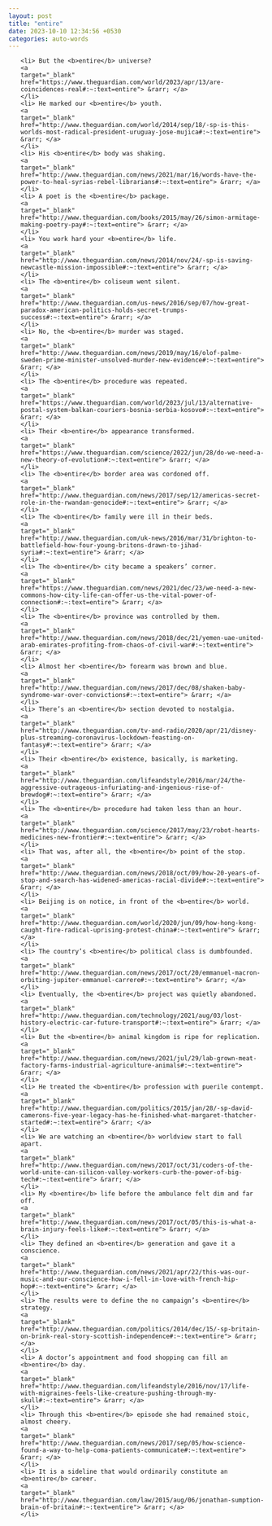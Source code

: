 ```yaml
---
layout: post
title: "entire"
date: 2023-10-10 12:34:56 +0530
categories: auto-words
---
```

<ol>

    <li> But the <b>entire</b> universe?
    <a 
    target="_blank" 
    href="https://www.theguardian.com/world/2023/apr/13/are-coincidences-real#:~:text=entire"> &rarr; </a>
    </li>
    <li> He marked our <b>entire</b> youth.
    <a 
    target="_blank" 
    href="http://www.theguardian.com/world/2014/sep/18/-sp-is-this-worlds-most-radical-president-uruguay-jose-mujica#:~:text=entire"> &rarr; </a>
    </li>
    <li> His <b>entire</b> body was shaking.
    <a 
    target="_blank" 
    href="http://www.theguardian.com/news/2021/mar/16/words-have-the-power-to-heal-syrias-rebel-librarians#:~:text=entire"> &rarr; </a>
    </li>
    <li> A poet is the <b>entire</b> package.
    <a 
    target="_blank" 
    href="http://www.theguardian.com/books/2015/may/26/simon-armitage-making-poetry-pay#:~:text=entire"> &rarr; </a>
    </li>
    <li> You work hard your <b>entire</b> life.
    <a 
    target="_blank" 
    href="http://www.theguardian.com/news/2014/nov/24/-sp-is-saving-newcastle-mission-impossible#:~:text=entire"> &rarr; </a>
    </li>
    <li> The <b>entire</b> coliseum went silent.
    <a 
    target="_blank" 
    href="http://www.theguardian.com/us-news/2016/sep/07/how-great-paradox-american-politics-holds-secret-trumps-success#:~:text=entire"> &rarr; </a>
    </li>
    <li> No, the <b>entire</b> murder was staged.
    <a 
    target="_blank" 
    href="http://www.theguardian.com/news/2019/may/16/olof-palme-sweden-prime-minister-unsolved-murder-new-evidence#:~:text=entire"> &rarr; </a>
    </li>
    <li> The <b>entire</b> procedure was repeated.
    <a 
    target="_blank" 
    href="https://www.theguardian.com/world/2023/jul/13/alternative-postal-system-balkan-couriers-bosnia-serbia-kosovo#:~:text=entire"> &rarr; </a>
    </li>
    <li> Their <b>entire</b> appearance transformed.
    <a 
    target="_blank" 
    href="https://www.theguardian.com/science/2022/jun/28/do-we-need-a-new-theory-of-evolution#:~:text=entire"> &rarr; </a>
    </li>
    <li> The <b>entire</b> border area was cordoned off.
    <a 
    target="_blank" 
    href="http://www.theguardian.com/news/2017/sep/12/americas-secret-role-in-the-rwandan-genocide#:~:text=entire"> &rarr; </a>
    </li>
    <li> The <b>entire</b> family were ill in their beds.
    <a 
    target="_blank" 
    href="http://www.theguardian.com/uk-news/2016/mar/31/brighton-to-battlefield-how-four-young-britons-drawn-to-jihad-syria#:~:text=entire"> &rarr; </a>
    </li>
    <li> The <b>entire</b> city became a speakers’ corner.
    <a 
    target="_blank" 
    href="https://www.theguardian.com/news/2021/dec/23/we-need-a-new-commons-how-city-life-can-offer-us-the-vital-power-of-connection#:~:text=entire"> &rarr; </a>
    </li>
    <li> The <b>entire</b> province was controlled by them.
    <a 
    target="_blank" 
    href="http://www.theguardian.com/news/2018/dec/21/yemen-uae-united-arab-emirates-profiting-from-chaos-of-civil-war#:~:text=entire"> &rarr; </a>
    </li>
    <li> Almost her <b>entire</b> forearm was brown and blue.
    <a 
    target="_blank" 
    href="http://www.theguardian.com/news/2017/dec/08/shaken-baby-syndrome-war-over-convictions#:~:text=entire"> &rarr; </a>
    </li>
    <li> There’s an <b>entire</b> section devoted to nostalgia.
    <a 
    target="_blank" 
    href="http://www.theguardian.com/tv-and-radio/2020/apr/21/disney-plus-streaming-coronavirus-lockdown-feasting-on-fantasy#:~:text=entire"> &rarr; </a>
    </li>
    <li> Their <b>entire</b> existence, basically, is marketing.
    <a 
    target="_blank" 
    href="http://www.theguardian.com/lifeandstyle/2016/mar/24/the-aggressive-outrageous-infuriating-and-ingenious-rise-of-brewdog#:~:text=entire"> &rarr; </a>
    </li>
    <li> The <b>entire</b> procedure had taken less than an hour.
    <a 
    target="_blank" 
    href="http://www.theguardian.com/science/2017/may/23/robot-hearts-medicines-new-frontier#:~:text=entire"> &rarr; </a>
    </li>
    <li> That was, after all, the <b>entire</b> point of the stop.
    <a 
    target="_blank" 
    href="http://www.theguardian.com/news/2018/oct/09/how-20-years-of-stop-and-search-has-widened-americas-racial-divide#:~:text=entire"> &rarr; </a>
    </li>
    <li> Beijing is on notice, in front of the <b>entire</b> world.
    <a 
    target="_blank" 
    href="http://www.theguardian.com/world/2020/jun/09/how-hong-kong-caught-fire-radical-uprising-protest-china#:~:text=entire"> &rarr; </a>
    </li>
    <li> The country’s <b>entire</b> political class is dumbfounded.
    <a 
    target="_blank" 
    href="http://www.theguardian.com/news/2017/oct/20/emmanuel-macron-orbiting-jupiter-emmanuel-carrere#:~:text=entire"> &rarr; </a>
    </li>
    <li> Eventually, the <b>entire</b> project was quietly abandoned.
    <a 
    target="_blank" 
    href="http://www.theguardian.com/technology/2021/aug/03/lost-history-electric-car-future-transport#:~:text=entire"> &rarr; </a>
    </li>
    <li> But the <b>entire</b> animal kingdom is ripe for replication.
    <a 
    target="_blank" 
    href="http://www.theguardian.com/news/2021/jul/29/lab-grown-meat-factory-farms-industrial-agriculture-animals#:~:text=entire"> &rarr; </a>
    </li>
    <li> He treated the <b>entire</b> profession with puerile contempt.
    <a 
    target="_blank" 
    href="http://www.theguardian.com/politics/2015/jan/28/-sp-david-camerons-five-year-legacy-has-he-finished-what-margaret-thatcher-started#:~:text=entire"> &rarr; </a>
    </li>
    <li> We are watching an <b>entire</b> worldview start to fall apart.
    <a 
    target="_blank" 
    href="http://www.theguardian.com/news/2017/oct/31/coders-of-the-world-unite-can-silicon-valley-workers-curb-the-power-of-big-tech#:~:text=entire"> &rarr; </a>
    </li>
    <li> My <b>entire</b> life before the ambulance felt dim and far off.
    <a 
    target="_blank" 
    href="http://www.theguardian.com/news/2017/oct/05/this-is-what-a-brain-injury-feels-like#:~:text=entire"> &rarr; </a>
    </li>
    <li> They defined an <b>entire</b> generation and gave it a conscience.
    <a 
    target="_blank" 
    href="http://www.theguardian.com/news/2021/apr/22/this-was-our-music-and-our-conscience-how-i-fell-in-love-with-french-hip-hop#:~:text=entire"> &rarr; </a>
    </li>
    <li> The results were to define the no campaign’s <b>entire</b> strategy.
    <a 
    target="_blank" 
    href="http://www.theguardian.com/politics/2014/dec/15/-sp-britain-on-brink-real-story-scottish-independence#:~:text=entire"> &rarr; </a>
    </li>
    <li> A doctor’s appointment and food shopping can fill an <b>entire</b> day.
    <a 
    target="_blank" 
    href="http://www.theguardian.com/lifeandstyle/2016/nov/17/life-with-migraines-feels-like-creature-pushing-through-my-skull#:~:text=entire"> &rarr; </a>
    </li>
    <li> Through this <b>entire</b> episode she had remained stoic, almost cheery.
    <a 
    target="_blank" 
    href="http://www.theguardian.com/news/2017/sep/05/how-science-found-a-way-to-help-coma-patients-communicate#:~:text=entire"> &rarr; </a>
    </li>
    <li> It is a sideline that would ordinarily constitute an <b>entire</b> career.
    <a 
    target="_blank" 
    href="http://www.theguardian.com/law/2015/aug/06/jonathan-sumption-brain-of-britain#:~:text=entire"> &rarr; </a>
    </li>